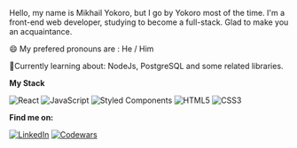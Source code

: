 Hello, my name is Mikhail Yokoro, but I go by Yokoro most of the time. 
I'm a front-end web developer, studying to become a full-stack.
Glad to make you an acquaintance.

😄 My prefered pronouns are : He / Him

🌱Currently learning about: NodeJs, PostgreSQL and some related libraries.



<strong>My Stack</strong>

![React](https://img.shields.io/badge/react-%2320232a.svg?style=for-the-badge&logo=react&logoColor=%2361DAFB)  ![JavaScript](https://img.shields.io/badge/javascript-%23323330.svg?style=for-the-badge&logo=javascript&logoColor=%23F7DF1E) 	 ![Styled Components](https://img.shields.io/badge/styled--components-DB7093?style=for-the-badge&logo=styled-components&logoColor=white)  ![HTML5](https://img.shields.io/badge/html5-%23E34F26.svg?style=for-the-badge&logo=html5&logoColor=white) ![CSS3](https://img.shields.io/badge/css3-%231572B6.svg?style=for-the-badge&logo=css3&logoColor=white)

<strong>Find me on:</strong>

<a href="https://www.linkedin.com/in/yokoro/">![LinkedIn](https://img.shields.io/badge/linkedin-%230077B5.svg?style=for-the-badge&logo=linkedin&logoColor=white)</a>
<a href="https://www.codewars.com/users/Yokorosan">![Codewars](https://img.shields.io/badge/Codewars-B1361E?style=for-the-badge&logo=codewars&logoColor=grey)</a>


<!--
**Yokorosan/Yokorosan** is a ✨ _special_ ✨ repository because its `README.md` (this file) appears on your GitHub profile.

Here are some ideas to get you started:

- 🔭 I’m currently working on ...
- 🌱 I’m currently learning ...
- 👯 I’m looking to collaborate on ...
- 🤔 I’m looking for help with ...
- 💬 Ask me about ...
- 📫 How to reach me: ...
- 😄 Pronouns: ...
- ⚡ Fun fact: ...
-->
